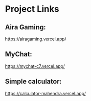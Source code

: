 # Project Links

## Aira Gaming:
https://airagaming.vercel.app/
## MyChat:
https://mychat-c7.vercel.app/
## Simple calculator:
https://calculator-mahendra.vercel.app/
